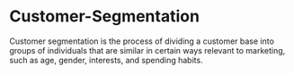 # Customer-Segmentation
Customer segmentation is the process of dividing a customer base into groups of individuals that are similar in certain ways relevant to marketing, such as age, gender, interests, and spending habits.
